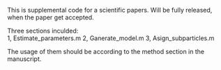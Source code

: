 This is supplemental code for a scientific papers. 
Will be fully released, when the paper get accepted. 

Three sections inculded:  
1, Estimate_parameters.m 
2, Ganerate_model.m 
3, Asign_subparticles.m 

The usage of them should be according to the method section in the manuscript.
